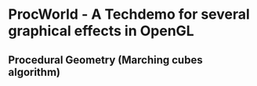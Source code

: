 # ProcWorld - A Techdemo for several graphical effects in OpenGL

## Procedural Geometry (Marching cubes algorithm)


